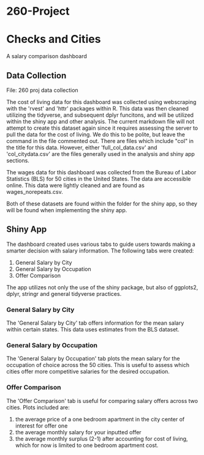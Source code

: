 # 260-Project

# Checks and Cities
A salary comparison dashboard


## Data Collection
File: 260 proj data collection

The cost of living data for this dashboard was collected using webscraping with the 'rvest' and 'httr' packages within R. This data was then cleaned utilizing the tidyverse, and subsequent dplyr funcitons, and will be utilized within the shiny app and other analysis. The current markdown file will not attempt to create this dataset again since it requires assessing the server to pull the data for the cost of living. We do this to be polite, but leave the command in the file commented out. There are files which include "col" in the title for this data. However, either 'full_col_data.csv' and 'col_citydata.csv' are the files generally used in the analysis and shiny app sections.

The wages data for this dashboard was collected from the Bureau of Labor Statistics (BLS) for 50 cities in the United States. The data are accessible online. This data were lightly cleaned and are found as wages_norepeats.csv. 

Both of these datasets are found within the folder for the shiny app, so they will be found when implementing the shiny app. 

## Shiny App
The dashboard created uses various tabs to guide users towards making a smarter decision with salary information. The following tabs were created:
1) General Salary by City
2) General Salary by Occupation
3) Offer Comparison

The app utilizes not only the use of the shiny package, but also of ggplots2, dplyr, stringr and general tidyverse practices.

### General Salary by City
The 'General Salary by City' tab offers information for the mean salary within certain states. This data uses estimates from the BLS dataset. 

### General Salary by Occupation
The 'General Salary by Occupation' tab plots the mean salary for the occupation of choice across the 50 cities. This is useful to assess which cities offer more competitive salaries for the desired occupation. 

### Offer Comparison
The 'Offer Comparison' tab is useful for comparing salary offers across two cities. Plots included are: 
1) the average price of a one bedroom apartment in the city center of interest for offer one
2) the average monthly salary for your inputted offer
3) the average monthly surplus (2-1) after accounting for cost of living, which for now is limited to one bedroom apartment cost. 
